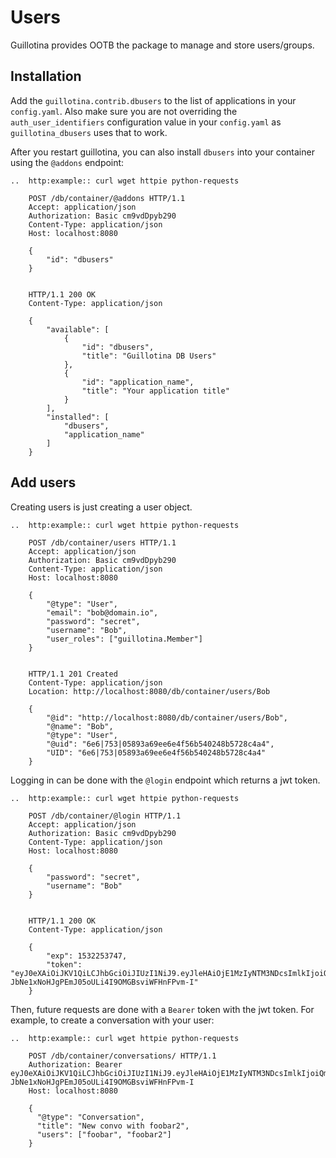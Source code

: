 # Users

Guillotina provides OOTB the package to manage and store users/groups.

## Installation

Add the `guillotina.contrib.dbusers` to the list of applications in your `config.yaml`.
Also make sure you are not overriding the `auth_user_identifiers` configuration
value in your `config.yaml` as `guillotina_dbusers` uses that to work.


After you restart guillotina, you can also install `dbusers`
into your container using the `@addons` endpoint:

```eval_rst
..  http:example:: curl wget httpie python-requests

    POST /db/container/@addons HTTP/1.1
    Accept: application/json
    Authorization: Basic cm9vdDpyb290
    Content-Type: application/json
    Host: localhost:8080

    {
        "id": "dbusers"
    }


    HTTP/1.1 200 OK
    Content-Type: application/json

    {
        "available": [
            {
                "id": "dbusers",
                "title": "Guillotina DB Users"
            },
            {
                "id": "application_name",
                "title": "Your application title"
            }
        ],
        "installed": [
            "dbusers",
            "application_name"
        ]
    }
```

## Add users

Creating users is just creating a user object.

```eval_rst
..  http:example:: curl wget httpie python-requests

    POST /db/container/users HTTP/1.1
    Accept: application/json
    Authorization: Basic cm9vdDpyb290
    Content-Type: application/json
    Host: localhost:8080

    {
        "@type": "User",
        "email": "bob@domain.io",
        "password": "secret",
        "username": "Bob",
        "user_roles": ["guillotina.Member"]
    }


    HTTP/1.1 201 Created
    Content-Type: application/json
    Location: http://localhost:8080/db/container/users/Bob

    {
        "@id": "http://localhost:8080/db/container/users/Bob",
        "@name": "Bob",
        "@type": "User",
        "@uid": "6e6|753|05893a69ee6e4f56b540248b5728c4a4",
        "UID": "6e6|753|05893a69ee6e4f56b540248b5728c4a4"
    }
```

Logging in can be done with the `@login` endpoint which returns a jwt token.

```eval_rst
..  http:example:: curl wget httpie python-requests

    POST /db/container/@login HTTP/1.1
    Accept: application/json
    Authorization: Basic cm9vdDpyb290
    Content-Type: application/json
    Host: localhost:8080

    {
        "password": "secret",
        "username": "Bob"
    }


    HTTP/1.1 200 OK
    Content-Type: application/json

    {
        "exp": 1532253747,
        "token": "eyJ0eXAiOiJKV1QiLCJhbGciOiJIUzI1NiJ9.eyJleHAiOjE1MzIyNTM3NDcsImlkIjoiQm9iIn0.1-JbNe1xNoHJgPEmJ05oULi4I9OMGBsviWFHnFPvm-I"
    }
```

Then, future requests are done with a `Bearer` token with the jwt token. For
example, to create a conversation with your user:

```eval_rst
..  http:example:: curl wget httpie python-requests

    POST /db/container/conversations/ HTTP/1.1
    Authorization: Bearer eyJ0eXAiOiJKV1QiLCJhbGciOiJIUzI1NiJ9.eyJleHAiOjE1MzIyNTM3NDcsImlkIjoiQm9iIn0.1-JbNe1xNoHJgPEmJ05oULi4I9OMGBsviWFHnFPvm-I
    Host: localhost:8080

    {
      "@type": "Conversation",
      "title": "New convo with foobar2",
      "users": ["foobar", "foobar2"]
    }
```
